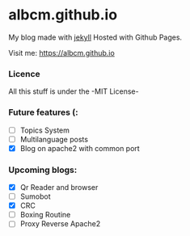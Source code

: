 # albcm.github.io

My blog made with [jekyll](http://jekyllrb.com)  Hosted with Github Pages.

Visit me: https://albcm.github.io

### Licence 
All this stuff is under the -MIT License-

### Future features (:
- [ ] Topics System
- [ ] Multilanguage posts
- [x] Blog on apache2 with common port

### Upcoming blogs:
- [x] Qr Reader and browser 
- [ ] Sumobot
- [x] CRC
- [ ] Boxing Routine
- [ ] Proxy Reverse Apache2
